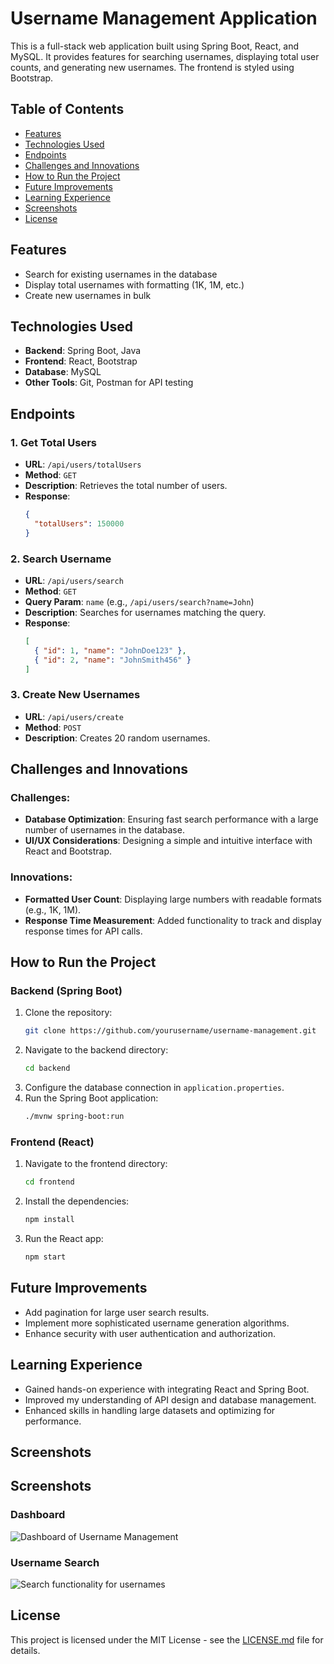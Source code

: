 # Username Management Application

This is a full-stack web application built using Spring Boot, React, and MySQL. It provides features for searching usernames, displaying total user counts, and generating new usernames. The frontend is styled using Bootstrap.

## Table of Contents
- [Features](#features)
- [Technologies Used](#technologies-used)
- [Endpoints](#endpoints)
- [Challenges and Innovations](#challenges-and-innovations)
- [How to Run the Project](#how-to-run-the-project)
- [Future Improvements](#future-improvements)
- [Learning Experience](#learning-experience)
- [Screenshots](#screenshots)
- [License](#license)

## Features
- Search for existing usernames in the database
- Display total usernames with formatting (1K, 1M, etc.)
- Create new usernames in bulk

## Technologies Used
- **Backend**: Spring Boot, Java
- **Frontend**: React, Bootstrap
- **Database**: MySQL
- **Other Tools**: Git, Postman for API testing

## Endpoints

### 1. Get Total Users
- **URL**: `/api/users/totalUsers`
- **Method**: `GET`
- **Description**: Retrieves the total number of users.
- **Response**:
    ```json
    {
      "totalUsers": 150000
    }
    ```

### 2. Search Username
- **URL**: `/api/users/search`
- **Method**: `GET`
- **Query Param**: `name` (e.g., `/api/users/search?name=John`)
- **Description**: Searches for usernames matching the query.
- **Response**:
    ```json
    [
      { "id": 1, "name": "JohnDoe123" },
      { "id": 2, "name": "JohnSmith456" }
    ]
    ```

### 3. Create New Usernames
- **URL**: `/api/users/create`
- **Method**: `POST`
- **Description**: Creates 20 random usernames.

## Challenges and Innovations

### Challenges:
- **Database Optimization**: Ensuring fast search performance with a large number of usernames in the database.
- **UI/UX Considerations**: Designing a simple and intuitive interface with React and Bootstrap.

### Innovations:
- **Formatted User Count**: Displaying large numbers with readable formats (e.g., 1K, 1M).
- **Response Time Measurement**: Added functionality to track and display response times for API calls.

## How to Run the Project

### Backend (Spring Boot)
1. Clone the repository:
    ```bash
    git clone https://github.com/yourusername/username-management.git
    ```
2. Navigate to the backend directory:
    ```bash
    cd backend
    ```
3. Configure the database connection in `application.properties`.
4. Run the Spring Boot application:
    ```bash
    ./mvnw spring-boot:run
    ```

### Frontend (React)
1. Navigate to the frontend directory:
    ```bash
    cd frontend
    ```
2. Install the dependencies:
    ```bash
    npm install
    ```
3. Run the React app:
    ```bash
    npm start
    ```

## Future Improvements
- Add pagination for large user search results.
- Implement more sophisticated username generation algorithms.
- Enhance security with user authentication and authorization.

## Learning Experience
- Gained hands-on experience with integrating React and Spring Boot.
- Improved my understanding of API design and database management.
- Enhanced skills in handling large datasets and optimizing for performance.

## Screenshots
## Screenshots

### Dashboard
![Dashboard of Username Management](./screenshots/dashboard.png)

### Username Search
![Search functionality for usernames](./screenshots/search-username.png)


## License
This project is licensed under the MIT License - see the [LICENSE.md](LICENSE.md) file for details.

